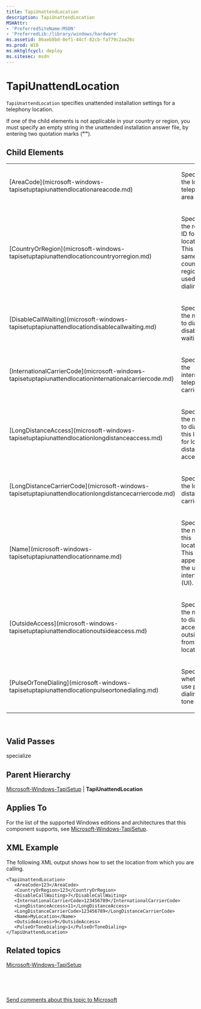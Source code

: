 ```yaml
---
title: TapiUnattendLocation
description: TapiUnattendLocation
MSHAttr:
- 'PreferredSiteName:MSDN'
- 'PreferredLib:/library/windows/hardware'
ms.assetid: 86aeb8bd-8ef1-44cf-82cb-fa779c2aa26c
ms.prod: W10
ms.mktglfcycl: deploy
ms.sitesec: msdn
---
```


# TapiUnattendLocation


`TapiUnattendLocation` specifies unattended installation settings for a telephony location.

If one of the child elements is not applicable in your country or region, you must specify an empty string in the unattended installation answer file, by entering two quotation marks (**""**).

## Child Elements


<table>
<colgroup>
<col width="50%" />
<col width="50%" />
</colgroup>
<tbody>
<tr class="odd">
<td><p>[AreaCode](microsoft-windows-tapisetuptapiunattendlocationareacode.md)</p></td>
<td><p>Specifies the local telephone area code.</p></td>
</tr>
<tr class="even">
<td><p>[CountryOrRegion](microsoft-windows-tapisetuptapiunattendlocationcountryorregion.md)</p></td>
<td><p>Specifies the region ID for this location. This not the same as the country or region code used for dialing.</p></td>
</tr>
<tr class="odd">
<td><p>[DisableCallWaiting](microsoft-windows-tapisetuptapiunattendlocationdisablecallwaiting.md)</p></td>
<td><p>Specifies the number to dial to disable call waiting.</p></td>
</tr>
<tr class="even">
<td><p>[InternationalCarrierCode](microsoft-windows-tapisetuptapiunattendlocationinternationalcarriercode.md)</p></td>
<td><p>Specifies the international telephone carrier.</p></td>
</tr>
<tr class="odd">
<td><p>[LongDistanceAccess](microsoft-windows-tapisetuptapiunattendlocationlongdistanceaccess.md)</p></td>
<td><p>Specifies the number to dial from this location for long distance access.</p></td>
</tr>
<tr class="even">
<td><p>[LongDistanceCarrierCode](microsoft-windows-tapisetuptapiunattendlocationlongdistancecarriercode.md)</p></td>
<td><p>Specifies the long distance carrier.</p></td>
</tr>
<tr class="odd">
<td><p>[Name](microsoft-windows-tapisetuptapiunattendlocationname.md)</p></td>
<td><p>Specifies the name of this location. This appears in the user interface (UI).</p></td>
</tr>
<tr class="even">
<td><p>[OutsideAccess](microsoft-windows-tapisetuptapiunattendlocationoutsideaccess.md)</p></td>
<td><p>Specifies the number to dial to access an outside line from this location.</p></td>
</tr>
<tr class="odd">
<td><p>[PulseOrToneDialing](microsoft-windows-tapisetuptapiunattendlocationpulseortonedialing.md)</p></td>
<td><p>Specifies whether to use pulse dialing or tone dialing.</p></td>
</tr>
</tbody>
</table>

 

## Valid Passes


specialize

## Parent Hierarchy


[Microsoft-Windows-TapiSetup](microsoft-windows-tapisetup-win7-microsoft-windows-tapisetup.md) | **TapiUnattendLocation**

## Applies To


For the list of the supported Windows editions and architectures that this component supports, see [Microsoft-Windows-TapiSetup](microsoft-windows-tapisetup-win7-microsoft-windows-tapisetup.md).

## XML Example


The following XML output shows how to set the location from which you are calling.

``` syntax
<TapiUnattendLocation>
   <AreaCode>123</AreaCode>
   <CountryOrRegion>123</CountryOrRegion>
   <DisableCallWaiting>7</DisableCallWaiting>
   <InternationalCarrierCode>123456789</InternationalCarrierCode>
   <LongDistanceAccess>11</LongDistanceAccess>
   <LongDistanceCarrierCode>123456789</LongDistanceCarrierCode>
   <Name>MyLocation</Name>
   <OutsideAccess>9</OutsideAccess>
   <PulseOrToneDialing>1</PulseOrToneDialing>
</TapiUnattendLocation>
```

## Related topics


[Microsoft-Windows-TapiSetup](microsoft-windows-tapisetup-win7-microsoft-windows-tapisetup.md)

 

 

[Send comments about this topic to Microsoft](mailto:wsddocfb@microsoft.com?subject=Documentation%20feedback%20%5Bp_unattend\p_unattend%5D:%20TapiUnattendLocation%20%20RELEASE:%20%2810/3/2016%29&body=%0A%0APRIVACY%20STATEMENT%0A%0AWe%20use%20your%20feedback%20to%20improve%20the%20documentation.%20We%20don't%20use%20your%20email%20address%20for%20any%20other%20purpose,%20and%20we'll%20remove%20your%20email%20address%20from%20our%20system%20after%20the%20issue%20that%20you're%20reporting%20is%20fixed.%20While%20we're%20working%20to%20fix%20this%20issue,%20we%20might%20send%20you%20an%20email%20message%20to%20ask%20for%20more%20info.%20Later,%20we%20might%20also%20send%20you%20an%20email%20message%20to%20let%20you%20know%20that%20we've%20addressed%20your%20feedback.%0A%0AFor%20more%20info%20about%20Microsoft's%20privacy%20policy,%20see%20http://privacy.microsoft.com/default.aspx. "Send comments about this topic to Microsoft")





